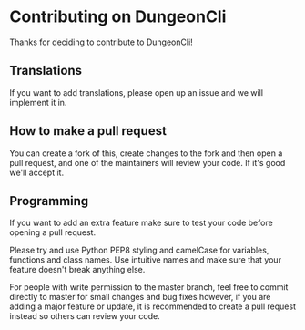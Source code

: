 # Contributing on DungeonCli
Thanks for deciding to contribute to DungeonCli!

## Translations
If you want to add translations, please open up an issue
and we will implement it in.

## How to make a pull request
You can create a fork of this, create changes to the fork and then open a
pull request, and one of the maintainers will review your code. If it's
good we'll accept it.

## Programming
If you want to add an extra feature make sure to test your code before
opening a pull request.

Please try and use Python PEP8 styling and camelCase for variables, functions
and class names. Use intuitive names and make sure that your
feature doesn't break anything else.

For people with write permission to the master branch, feel free to
commit directly to master for small changes and bug fixes however,
if you are adding a major feature or update, it is recommended to
create a pull request instead so others can review your code.
